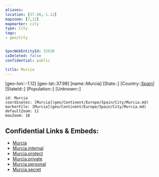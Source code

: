 ```yaml
---
aliases: 
location: [37.98,-1.12]
mapzoom: [7,12] 
mapmarker: city 
type: City
tags:
- geo/City


SpocWebEntityId: 32630
isDeleted: false
confidential: public

title: Murcia
---
```

[geo-lon::-1.12]
[geo-lat::37.98]
[name::Murcia]
[State::]
[Country::[Spain](geo/Continent/Europe/Spain.md)]
[StateId::]
[Population::]
[Unknown::]


```leaflet
id: Murcia
coordinates: [Murcia](geo/Continent/Europe/Spain/City/Murcia.md)
markerFile: [Murcia](geo/Continent/Europe/Spain/City/Murcia.md)
defaultZoom: 11 
maxZoom: 18
```


## Confidential Links & Embeds: 
- [Murcia](../../../../../../_public/geo/Continent/Europe/Spain/City/Murcia.md) 
- [Murcia.internal](../../../../../../_internal/geo/Continent/Europe/Spain/City/Murcia.internal.md) 
- [Murcia.protect](../../../../../../_protect/geo/Continent/Europe/Spain/City/Murcia.protect.md) 
- [Murcia.private](../../../../../../_private/geo/Continent/Europe/Spain/City/Murcia.private.md) 
- [Murcia.personal](../../../../../../_personal/geo/Continent/Europe/Spain/City/Murcia.personal.md) 
- [Murcia.secret](../../../../../../_secret/geo/Continent/Europe/Spain/City/Murcia.secret.md) 
